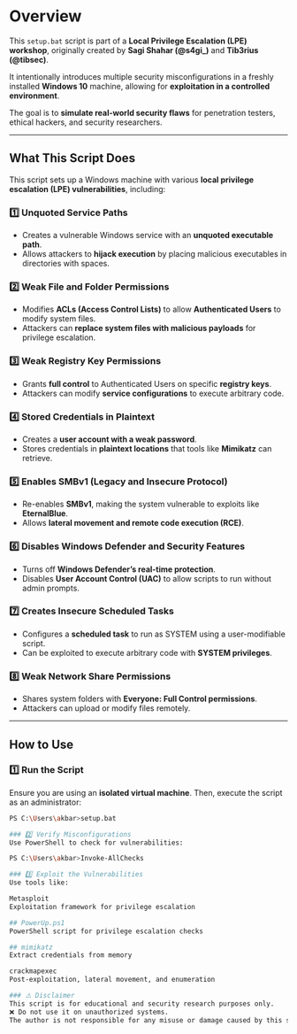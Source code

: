 # Overview  

This `setup.bat` script is part of a **Local Privilege Escalation (LPE) workshop**, originally created by **Sagi Shahar (@s4gi_)** and **Tib3rius (@tibsec)**.  

It intentionally introduces multiple security misconfigurations in a freshly installed **Windows 10** machine, allowing for **exploitation in a controlled environment**.  

The goal is to **simulate real-world security flaws** for penetration testers, ethical hackers, and security researchers.  

---

## What This Script Does  
This script sets up a Windows machine with various **local privilege escalation (LPE) vulnerabilities**, including:  

### 1️⃣ **Unquoted Service Paths**  
- Creates a vulnerable Windows service with an **unquoted executable path**.  
- Allows attackers to **hijack execution** by placing malicious executables in directories with spaces.  

### 2️⃣ **Weak File and Folder Permissions**  
- Modifies **ACLs (Access Control Lists)** to allow **Authenticated Users** to modify system files.  
- Attackers can **replace system files with malicious payloads** for privilege escalation.  

### 3️⃣ **Weak Registry Key Permissions**  
- Grants **full control** to Authenticated Users on specific **registry keys**.  
- Attackers can modify **service configurations** to execute arbitrary code.  

### 4️⃣ **Stored Credentials in Plaintext**  
- Creates a **user account with a weak password**.  
- Stores credentials in **plaintext locations** that tools like **Mimikatz** can retrieve.  

### 5️⃣ **Enables SMBv1 (Legacy and Insecure Protocol)**  
- Re-enables **SMBv1**, making the system vulnerable to exploits like **EternalBlue**.  
- Allows **lateral movement and remote code execution (RCE)**.  

### 6️⃣ **Disables Windows Defender and Security Features**  
- Turns off **Windows Defender’s real-time protection**.  
- Disables **User Account Control (UAC)** to allow scripts to run without admin prompts.  

### 7️⃣ **Creates Insecure Scheduled Tasks**  
- Configures a **scheduled task** to run as SYSTEM using a user-modifiable script.  
- Can be exploited to execute arbitrary code with **SYSTEM privileges**.  

### 8️⃣ **Weak Network Share Permissions**  
- Shares system folders with **Everyone: Full Control permissions**.  
- Attackers can upload or modify files remotely.  

---

## How to Use  

### 1️⃣ **Run the Script**  
Ensure you are using an **isolated virtual machine**. Then, execute the script as an administrator:  

```bash
PS C:\Users\akbar>setup.bat

### 2️⃣ Verify Misconfigurations
Use PowerShell to check for vulnerabilities:

PS C:\Users\akbar>Invoke-AllChecks

### 3️⃣ Exploit the Vulnerabilities
Use tools like:

Metasploit
Exploitation framework for privilege escalation

## PowerUp.ps1
PowerShell script for privilege escalation checks

## mimikatz
Extract credentials from memory

crackmapexec
Post-exploitation, lateral movement, and enumeration

### ⚠️ Disclaimer
This script is for educational and security research purposes only.
❌ Do not use it on unauthorized systems.
The author is not responsible for any misuse or damage caused by this script.


